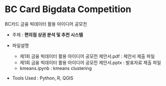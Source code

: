 # BC Card Bigdata Competition
BC카드 금융 빅데이터 활용 아이디어 공모전

  - 주제 : **편의점 상권 분석 및 추천 시스템**  


  - 파일설명


    - 제1회 금융 빅데이터 활용 아이디어 공모전 제안서.pdf : 제안서 제출 파일
    - 제1회 금융 빅데이터 활용 아이디어 공모전 제안서.pptx : 발표자료 제출 파일
    - kmeans.ipynb : kmeans clustering

  - Tools Used : Python, R, QGIS

